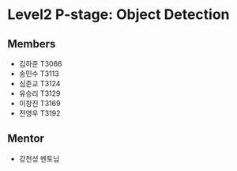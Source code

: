 # Level2 P-stage: Object Detection

## Members
* 김하준 T3066
* 송민수 T3113
* 심준교 T3124
* 유승리 T3129
* 이창진 T3169
* 전영우 T3192

## Mentor
* 강천성 멘토님
